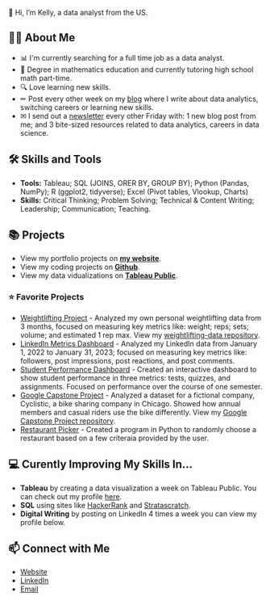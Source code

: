 👋 Hi, I’m Kelly, a data analyst from the US. 

## 🙋‍♀️ About Me
- 📊 I'm currently searching for a full time job as a data analyst. 
- 📐 Degree in mathematics education and currently tutoring high school math part-time. 
- 🔍 Love learning new skills.
- ✏ Post every other week on my [blog](https://www.kellyjadams.com/blog) where I write about data analytics, switching careers or learning new skills. 
- ✉ I send out a [newsletter](https://newsletter.kellyjadams.com/) every other Friday with: 1 new blog post from me; and 3 bite-sized resources related to data analytics, careers in data science. 

## 🛠 Skills and Tools
- **Tools:** Tableau; SQL (JOINS, ORER BY, GROUP BY); Python (Pandas, NumPy);  R (ggplot2, tidyverse); Excel (Pivot tables, Vlookup, Charts)
- **Skills:** Critical Thinking; Problem Solving; Technical & Content Writing; Leadership; Communication; Teaching.

## 📚 Projects
- View my portfolio projects on [**my website**](https://www.kellyjadams.com/portfolio). 
- View my coding projects on [**Github**](https://github.com/kellyjadams?tab=repositories).
- View my data vidualizations on [**Tableau Public**](https://public.tableau.com/app/profile/kellyjadams).

### ⭐ Favorite Projects
- [Weightlifting Project](https://public.tableau.com/app/profile/kellyjadams/viz/WeightliftingProject/Final) - Analyzed my own personal weightlifting data from 3 months, focused on measuring key metrics like: weight; reps; sets; volume; and estimated 1 rep max. View my [weightlifting-data repository](https://github.com/kellyjadams/weightlifting-data).
- [LinkedIn Metrics Dashboard](https://public.tableau.com/app/profile/kellyjadams/viz/LinkedInDashboard_16752261218800/Final) - Analyzed my LinkedIn data from January 1, 2022 to January 31, 2023; focused on measuring key metrics like: followers, post impressions, post reactions, and post comments. 
- [Student Performance Dashboard](https://public.tableau.com/app/profile/kellyjadams/viz/StudentPerformanceDashboard_16745159154300/FinalDashboard) - Created an interactive dashboard to show student performance in three metrics: tests, quizzes, and assignments. Focused on performance over the course of one semester.
- [Google Capstone Project](https://public.tableau.com/app/profile/kellyjadams/viz/GoogleCapstoneProjectCyclistic/Dashboard) - Analyzed a dataset for a fictional company, Cyclistic, a bike sharing company in Chicago. Showed how annual members and casual riders use the bike differently. View my [Google Capstone Project repository](https://github.com/kellyjadams/google-capstone-project).  
- [Restaurant Picker](https://github.com/kellyjadams/restaurant-picker) - Created a program in Python to randomly choose a restaurant based on a few criteraia provided by the user. 

## 💻 Curently Improving My Skills In...
- **Tableau** by creating a data visualization a week on Tableau Public. You can check out my profile [here](https://public.tableau.com/app/profile/kellyjadams).
- **SQL** using sites like [HackerRank](https://www.hackerrank.com/) and [Stratascratch](https://www.stratascratch.com/). 
- **Digital Writing** by posting on LinkedIn 4 times a week you can view my profile below. 

## 📫 Connect with Me
- [Website](https://www.kellyjadams.com/)
- [LinkedIn](https://www.linkedin.com/in/kellyjianadams/)
- [Email](mailto:kelly@kellyjadams.com)
